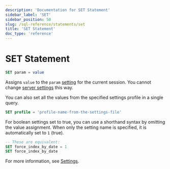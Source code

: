 ```yaml
---
description: 'Documentation for SET Statement'
sidebar_label: 'SET'
sidebar_position: 50
slug: /sql-reference/statements/set
title: 'SET Statement'
doc_type: 'reference'
---
```


# SET Statement

```sql
SET param = value
```

Assigns `value` to the `param` [setting](/operations/settings/overview) for the current session. You cannot change [server settings](../../operations/server-configuration-parameters/settings.md) this way.

You can also set all the values from the specified settings profile in a single query.

```sql
SET profile = 'profile-name-from-the-settings-file'
```

For boolean settings set to true, you can use a shorthand syntax by omitting the value assignment. When only the setting name is specified, it is automatically set to `1` (true).

```sql
-- These are equivalent:
SET force_index_by_date = 1
SET force_index_by_date
```

For more information, see [Settings](../../operations/settings/settings.md).
